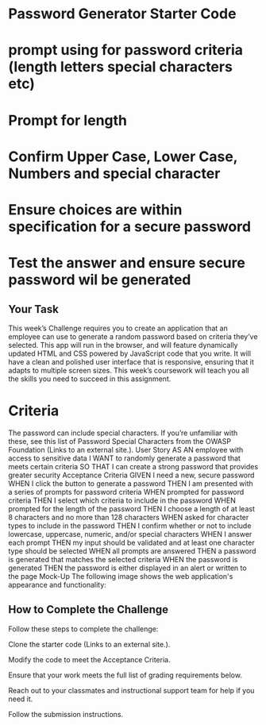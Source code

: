 # Password Generator Starter Code
# prompt using for password criteria (length letters special characters etc)
# Prompt for length 
# Confirm Upper Case, Lower Case, Numbers and special character
# Ensure choices are within specification for a secure password
# Test the answer and ensure secure password wil be generated
 ## Your Task
This week’s Challenge requires you to create an application that an employee can use to generate a random password based on criteria they’ve selected. This app will run in the browser, and will feature dynamically updated HTML and CSS powered by JavaScript code that you write. It will have a clean and polished user interface that is responsive, ensuring that it adapts to multiple screen sizes. This week’s coursework will teach you all the skills you need to succeed in this assignment.

# Criteria
The password can include special characters. If you’re unfamiliar with these, see this list of Password Special Characters from the OWASP Foundation (Links to an external site.).
User Story
AS AN employee with access to sensitive data
I WANT to randomly generate a password that meets certain criteria
SO THAT I can create a strong password that provides greater security
Acceptance Criteria
GIVEN I need a new, secure password
WHEN I click the button to generate a password
THEN I am presented with a series of prompts for password criteria
WHEN prompted for password criteria
THEN I select which criteria to include in the password
WHEN prompted for the length of the password
THEN I choose a length of at least 8 characters and no more than 128 characters
WHEN asked for character types to include in the password
THEN I confirm whether or not to include lowercase, uppercase, numeric, and/or special characters
WHEN I answer each prompt
THEN my input should be validated and at least one character type should be selected
WHEN all prompts are answered
THEN a password is generated that matches the selected criteria
WHEN the password is generated
THEN the password is either displayed in an alert or written to the page
Mock-Up
The following image shows the web application's appearance and functionality:

## How to Complete the Challenge
Follow these steps to complete the challenge:

Clone the starter code (Links to an external site.).

Modify the code to meet the Acceptance Criteria.

Ensure that your work meets the full list of grading requirements below.

Reach out to your classmates and instructional support team for help if you need it.

Follow the submission instructions.